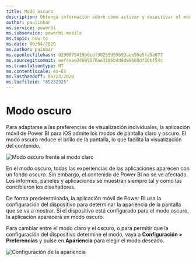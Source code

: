 ```yaml
---
title: Modo oscuro
description: Obtenga información sobre cómo activar y desactivar el modo oscuro.
author: paulinbar
ms.service: powerbi
ms.subservice: powerbi-mobile
ms.topic: how-to
ms.date: 06/04/2020
ms.author: painbar
ms.openlocfilehash: 0290079419b0cdf90255d59b93aee99e5fa9e077
ms.sourcegitcommit: eef4eee24695570ae3186b4d8d99660df16bf54c
ms.translationtype: HT
ms.contentlocale: es-ES
ms.lasthandoff: 06/23/2020
ms.locfileid: "85232925"
---
```

# <a name="dark-mode"></a>Modo oscuro

Para adaptarse a las preferencias de visualización individuales, la aplicación móvil de Power BI para iOS admite los modos de pantalla claro y oscuro. El modo oscuro reduce el brillo de la pantalla, lo que facilita la visualización del contenido.

![Modo oscuro frente al modo claro](media/mobile-apps-dark-mode/powerbi-mobile-darkmode-lightmode.png)

 En el modo oscuro, todas las experiencias de las aplicaciones aparecen con un fondo oscuro. Sin embargo, el contenido de Power BI no se ve afectado. Los informes, paneles y aplicaciones se muestran siempre tal y como las concibieron los diseñadores.
 
 De forma predeterminada, la aplicación móvil de Power BI usa la configuración del dispositivo para determinar la apariencia de la pantalla que se va a mostrar. Si el dispositivo está configurado para el modo oscuro, la aplicación aparecerá en modo oscuro.
 
 Para cambiar entre el modo claro y el oscuro, o para permitir que la configuración del dispositivo determine el modo, vaya a **Configuración > Preferencias** y pulse en **Apariencia** para elegir el modo deseado.

![Configuración de la apariencia](media/mobile-apps-dark-mode/powerbi-mobile-appearance-settings.png)